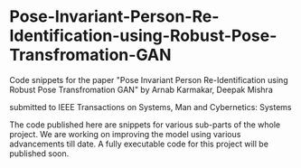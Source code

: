 # Pose-Invariant-Person-Re-Identification-using-Robust-Pose-Transfromation-GAN

Code snippets for the paper "Pose Invariant Person Re-Identification using Robust Pose Transfromation GAN" by Arnab Karmakar, Deepak Mishra

submitted to IEEE Transactions on Systems, Man and Cybernetics: Systems



The code published here are snippets for various sub-parts of the whole project. We are working on improving the model using various advancements till date.
A fully executable code for this project will be published soon.
